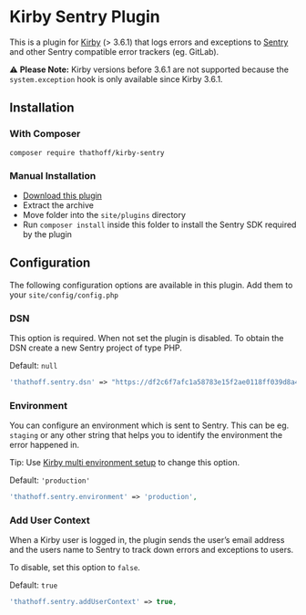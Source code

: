 # Kirby Sentry Plugin

This is a plugin for [Kirby](http://getkirby.com) (> 3.6.1) that logs errors and exceptions to
[Sentry](https://sentry.io/) and other Sentry compatible error trackers (eg. GitLab).

⚠️ **Please Note:** Kirby versions before 3.6.1 are not supported because the `system.exception` hook is only available
since Kirby 3.6.1.

## Installation

### With Composer

`composer require thathoff/kirby-sentry`

### Manual Installation

- [Download this plugin](https://github.com/thathoff/kirby-sentry/archive/refs/heads/master.zip)
- Extract the archive
- Move folder into the `site/plugins` directory
- Run `composer install` inside this folder to install the Sentry SDK required by the plugin

## Configuration

The following configuration options are available in this plugin. Add them to your `site/config/config.php`

### DSN

This option is required. When not set the plugin is disabled. To obtain the DSN create a new Sentry project of type PHP.

Default: `null`

```php
'thathoff.sentry.dsn' => "https://df2c6f7afc1a58783e15f2ae0118ff039d8a4755@0123456.ingest.sentry.io/123456",
```

### Environment

You can configure an environment which is sent to Sentry. This can be eg. `staging` or any other string that helps you
to identify the environment the error happened in.

Tip: Use [Kirby multi environment setup](https://getkirby.com/docs/guide/configuration#multi-environment-setup) to
change this option.

Default: `'production'`

```php
'thathoff.sentry.environment' => 'production',
```

### Add User Context

When a Kirby user is logged in, the plugin sends the user’s email address and the users name to Sentry to track down
errors and exceptions to users.

To disable, set this option to `false`.

Default: `true`

```php
'thathoff.sentry.addUserContext' => true,
```
